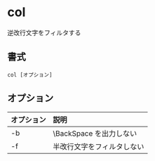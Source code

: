 # col

逆改行文字をフィルタする

## 書式

```
col [オプション]
```

## オプション

|オプション|説明|
|:--|:--|
|-b|\BackSpace を出力しない|
|-f|半改行文字をフィルタしない|
